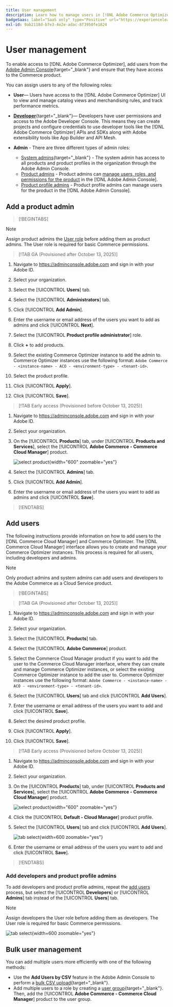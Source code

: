 ```yaml
---
title: User management
description: Learn how to manage users in [!DNL Adobe Commerce Optimizer].
badgeSaas: label="SaaS only" type="Positive" url="https://experienceleague.adobe.com/en/docs/commerce/user-guides/product-solutions" tooltip="Applies to Adobe Commerce as a Cloud Service and Adobe Commerce Optimizer projects only (Adobe-managed SaaS infrastructure)."
exl-id: 9ab2118d-b7e3-4e2e-adac-8f3950fe1824
---
```

# User management

To enable access to [!DNL Adobe Commerce Optimizer], add users from the [Adobe Admin Console](https://adminconsole.adobe.com){target="_blank"} and ensure that they have access to the Commerce product.

You can assign users to any of the following roles:

- **User**— Users have access to the [!DNL Adobe Commerce Optimizer] UI to view and manage catalog views and merchandising rules, and track performance metrics.

- [**Developer**](https://helpx.adobe.com/enterprise/using/manage-developers.html#Adddevelopers){target="_blank"}— Developers have user permissions and access to the Adobe Developer Console. This means they can create projects and configure credentials to use developer tools like the [!DNL Adobe Commerce Optimizer]  APIs and SDKs along with Adobe extensibility tools like App Builder and API Mesh.

- **Admin** - There are three different types of admin roles:
    - [System admins](https://helpx.adobe.com/enterprise/using/admin-roles.html){target="_blank"} - The system admin has access to all products and product profiles in the organization through the Adobe Admin Console.
    - [Product admins](#add-a-product-admin) - Product admins can [manage users, roles, and permissions for the product](#add-users-and-admins) in the [!DNL Adobe Admin Console].
    - [Product profile admins](#add-users-developers-and-product-profile-admins) - Product profile admins can manage users for the product in the [!DNL Adobe Admin Console].

## Add a product admin

>[!BEGINTABS]

>[!NOTE]
>
>Assign product admins the [User role](#add-users) before adding them as product admins. The User role is required for basic Commerce permissions.

>[!TAB GA (Provisioned after October 13, 2025)]

1. Navigate to <https://adminconsole.adobe.com> and sign in with your Adobe ID.

1. Select your organization.

1. Select the [!UICONTROL **Users**] tab.

1. Select the [!UICONTROL **Administrators**] tab.

1. Click [!UICONTROL **Add Admin**].

1. Enter the username or email address of the users you want to add as admins and click [!UICONTROL **Next**].

1. Select the [!UICONTROL **Product profile administrator**] role.

1. Click **+** to add products.

1. Select the existing Commerce Optimizer instance to add the admin to. Commerce Optimizer instances use the following format: `Adobe Commerce - <instance-name> - ACO - <environment-type> - <tenant-id>`.

1. Select the product profile.

1. Click [!UICONTROL **Apply**].

1. Click [!UICONTROL **Save**].

>[!TAB Early access (Provisioned before October 13, 2025)]

1. Navigate to <https://adminconsole.adobe.com> and sign in with your Adobe ID.

1. Select your organization.

1. On the [!UICONTROL **Products**] tab, under [!UICONTROL **Products and Services**], select the [!UICONTROL **Adobe Commerce - Commerce Cloud Manager**] product.

    ![select product](/help/cloud-service/assets/backend.png){width="600" zoomable="yes"}

1. Select the [!UICONTROL **Admins**] tab.

1. Click [!UICONTROL **Add Admin**].

1. Enter the username or email address of the users you want to add as admins and click [!UICONTROL **Save**].

>[!ENDTABS]

## Add users

The following instructions provide information on how to add users to the [!DNL Commerce Cloud Manager] and Commerce Optimizer. The [!DNL Commerce Cloud Manager] interface allows you to create and manage your Commerce Optimizer instances. This process is required for all users, including developers and admins.

>[!NOTE]
>
>Only product admins and system admins can add users and developers to the Adobe Commerce as a Cloud Service product.

>[!BEGINTABS]

>[!TAB GA (Provisioned after October 13, 2025)]

1. Navigate to <https://adminconsole.adobe.com> and sign in with your Adobe ID.

1. Select your organization.

1. Select the [!UICONTROL **Products**] tab.

1. Select the [!UICONTROL **Adobe Commerce**] product.

1. Select the Commerce Cloud Manager product if you want to add the user to the Commerce Cloud Manager interface, where they can create and manage Commerce Optimizer instances, or select the existing Commerce Optimizer instance to add the user to. Commerce Optimizer instances use the following format: `Adobe Commerce - <instance-name> - ACO - <environment-type> - <tenant-id>`.

1. Select the [!UICONTROL **Users**] tab and click [!UICONTROL **Add Users**].

1. Enter the username or email address of the users you want to add and click [!UICONTROL **Save**].

1. Select the desired product profile.

1. Click [!UICONTROL **Apply**].

1. Click [!UICONTROL **Save**].

>[!TAB Early access (Provisioned before October 13, 2025)]

1. Navigate to <https://adminconsole.adobe.com> and sign in with your Adobe ID.

1. Select your organization.

1. On the [!UICONTROL **Products**] tab, under [!UICONTROL **Products and Services**], select the [!UICONTROL **Adobe Commerce - Commerce Cloud Manager**] product.

    ![select product](/help/cloud-service//assets/backend.png){width="600" zoomable="yes"}

1. Click the [!UICONTROL **Default - Cloud Manager**] product profile.

1. Select the [!UICONTROL **Users**] tab and click [!UICONTROL **Add Users**].

    ![tab select](/help/cloud-service/assets/tab-select.png){width=600 zoomable="yes"}

1. Enter the username or email address of the users you want to add and click [!UICONTROL **Save**].

>[!ENDTABS]

### Add developers and product profile admins

To add developers and product profile admins, repeat the [add users](#add-users) process, but select the [!UICONTROL **Developers**] or [!UICONTROL **Admins**] tab instead of the [!UICONTROL **Users**] tab.

>[!NOTE]
>
>Assign developers the User role before adding them as developers. The User role is required for basic Commerce permissions.

![tab select](/help//cloud-service/assets/tab-select.png){width=600 zoomable="yes"}

## Bulk user management

You can add multiple users more efficiently with one of the following methods:

- Use the **Add Users by CSV** feature in the Adobe Admin Console to perform a [bulk CSV upload](https://helpx.adobe.com/enterprise/using/bulk-upload-users.html){target="_blank"}.
- Add multiple users to a role by creating a [user group](https://helpx.adobe.com/enterprise/using/user-groups.html){target="_blank"}. Then, add the [!UICONTROL **Adobe Commerce - Commerce Cloud Manager**] product to the user group.

